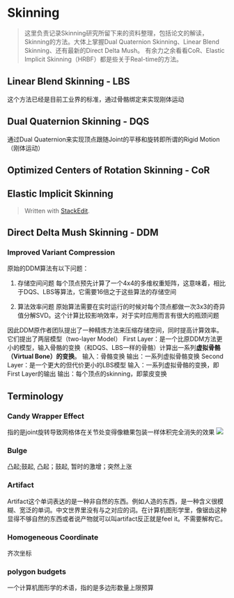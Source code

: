 # Skinning
> 这里负责记录Skinning研究所留下来的资料整理，包括论文的解读，Skinning的方法。大体上掌握Dual Quaternion Skinning、Linear Blend Skinning、还有最新的Direct Delta Mush。 有余力之余看看CoR、Elastic Implicit Skinning（HRBF）都是些关于Real-time的方法。

## Linear Blend Skinning - LBS
这个方法已经是目前工业界的标准，通过骨骼绑定来实现刚体运动



## Dual Quaternion Skinning - DQS
通过Dual Quaternion来实现顶点跟随Joint的平移和旋转即所谓的Rigid Motion（刚体运动）



## Optimized Centers of Rotation Skinning - CoR



## Elastic Implicit Skinning

> Written with [StackEdit](https://stackedit.io/).



## Direct Delta Mush Skinning - DDM


### Improved Variant Compression
原始的DDM算法有以下问题：
1. 存储空间问题
每个顶点预先计算了一个4x4的多维权重矩阵，这意味着，相比于DQS、LBS等算法，它需要16倍之于这些算法的存储空间

2. 算法效率问题
原始算法需要在实时运行的时候对每个顶点都做一次3x3的奇异值分解SVD。这个计算比较影响效率，对于实时应用而言有很大的瓶颈问题

因此DDM原作者团队提出了一种精炼方法来压缩存储空间，同时提高计算效率。
它们提出了两层模型（two-layer Model）
First Layer：是一个比原DDM方法更小的模型，输入骨骼的变换（和DQS、LBS一样的骨骼）计算出一系列**虚拟骨骼（Virtual Bone）的变换**。
输入：骨骼变换
输出：一系列虚拟骨骼变换
Second Layer：是一个更大的但代价更小的LBS模型
输入：一系列虚拟骨骼的变换，即First Layer的输出
输出：每个顶点的skinning，即蒙皮变换


















## Terminology
### Candy Wrapper Effect
指的是joint旋转导致网格体在关节处变得像糖果包装一样体积完全消失的效果
![](https://pic4.zhimg.com/v2-7f7194e1b27eccf03346c0d92daa7421_1440w.jpg)
### Bulge
凸起;鼓起, 凸起；鼓起, 暂时的激增；突然上涨

### Artifact
Artifact这个单词表达的是一种非自然的东西。例如人造的东西，是一种含义很模糊、宽泛的单词。中文世界里没有与之对应的词。在计算机图形学里，像锯齿这种显得不够自然的东西或者说产物就可以叫artifact反正就是feel it。不需要解构它。


### Homogeneous Coordinate
齐次坐标


### polygon budgets
一个计算机图形学的术语，指的是多边形数量上限预算
<!--stackedit_data:
eyJoaXN0b3J5IjpbLTY1NzM4Nzk1NSwtMTU0ODQ0ODM4NCwtMT
I0MDI5MjUzNV19
-->